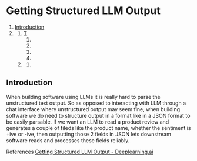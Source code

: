 # Getting Structured LLM Output


1. [Introduction](#1)
1. [](#2)
    1. [T](#3)
       1. [](#4)
       2. [](#5)
       3. [](#6)
       4. [](#7)
    2. [](#8)
       1. [](#9)

 

<a name="1"></a>
## Introduction

When building software using LLMs it is really hard to parse the unstructured text output. So as opposed to interacting with LLM through a chat interface where unstructured output may seem fine, when building software we do need to structure output in a format like in a JSON format to be easily parsable. If we want an LLM to read a product review and generates a couple of fileds like the product name, whether the sentiment is +ive or -ive, then outputting those 2 fields in JSON lets downstream software reads and processes these fields reliably. 

<a name="10"></a>
References <a href="https://www.deeplearning.ai/short-courses/getting-structured-llm-output/">Getting Structured LLM Output - Deeplearning.ai</a>
